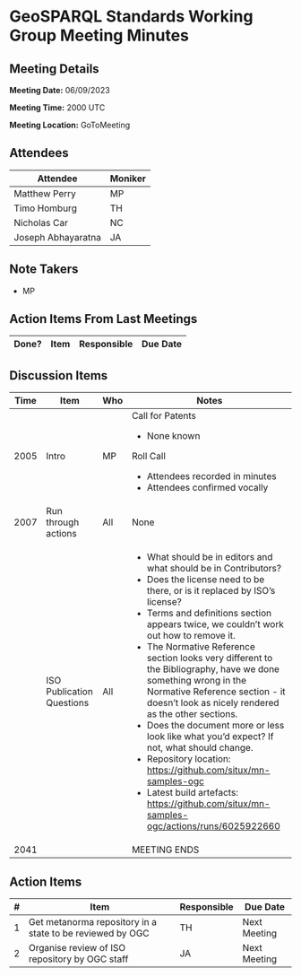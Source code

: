 # GeoSPARQL Standards Working Group Meeting Minutes
## Meeting Details
**Meeting Date:** 06/09/2023

**Meeting Time:** 2000 UTC

**Meeting Location:** GoToMeeting  

## Attendees
Attendee | Moniker |
---- | ---- |
Matthew Perry | MP |
Timo Homburg | TH |
Nicholas Car | NC |
Joseph Abhayaratna | JA |

## Note Takers
- MP

## Action Items From Last Meetings
Done? | Item | Responsible | Due Date |
---- | ---- | ---- | --- |

## Discussion Items
Time | Item | Who | Notes |
---- | ---- | ---- | ---- |
2005 | Intro | MP | Call for Patents<ul><li>None known</li></ul>Roll Call<ul><li>Attendees recorded in minutes</li><li>Attendees confirmed vocally</li></ul> |
2007 | Run through actions | All | None |
<br/> | ISO Publication Questions | All | <ul><li>What should be in editors and what should be in Contributors?</li><li>Does the license need to be there, or is it replaced by ISO’s license?</li><li>Terms and definitions section appears twice, we couldn’t work out how to remove it.</li><li>The Normative Reference section looks very different to the Bibliography, have we done something wrong in the Normative Reference section - it doesn’t look as nicely rendered as the other sections.</li><li>Does the document more or less look like what you’d expect? If not, what should change.</li><li>Repository location: https://github.com/situx/mn-samples-ogc</li><li>Latest build artefacts: https://github.com/situx/mn-samples-ogc/actions/runs/6025922660</li></ul> |
2041 | | | MEETING ENDS |

## Action Items
\# | Item | Responsible | Due Date |
---- | ---- | ---- | ---- |
<span name="action_1">1</span> | Get metanorma repository in a state to be reviewed by OGC | TH | Next Meeting |
<span name="action_2">2</span> | Organise review of ISO repository by OGC staff | JA | Next Meeting |
